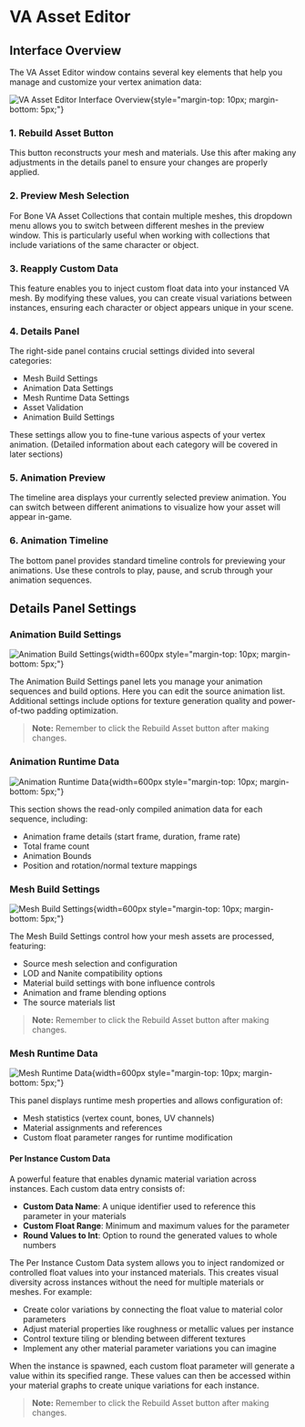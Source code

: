 # VA Asset Editor

## Interface Overview

The VA Asset Editor window contains several key elements that help you manage and customize your vertex animation data:

![VA Asset Editor Interface Overview](assets/vacollect_02.jpg){style="margin-top: 10px; margin-bottom: 5px;"}

### 1. Rebuild Asset Button
This button reconstructs your mesh and materials. Use this after making any adjustments in the details panel to ensure your changes are properly applied.

### 2. Preview Mesh Selection
For Bone VA Asset Collections that contain multiple meshes, this dropdown menu allows you to switch between different meshes in the preview window. This is particularly useful when working with collections that include variations of the same character or object.

### 3. Reapply Custom Data
This feature enables you to inject custom float data into your instanced VA mesh. By modifying these values, you can create visual variations between instances, ensuring each character or object appears unique in your scene.

### 4. Details Panel
The right-side panel contains crucial settings divided into several categories:

- Mesh Build Settings
- Animation Data Settings
- Mesh Runtime Data Settings
- Asset Validation
- Animation Build Settings

These settings allow you to fine-tune various aspects of your vertex animation. (Detailed information about each category will be covered in later sections)

### 5. Animation Preview
The timeline area displays your currently selected preview animation. You can switch between different animations to visualize how your asset will appear in-game.

### 6. Animation Timeline
The bottom panel provides standard timeline controls for previewing your animations. Use these controls to play, pause, and scrub through your animation sequences.

## Details Panel Settings

### Animation Build Settings
![Animation Build Settings](assets/vacollect_anim_build.jpg){width=600px style="margin-top: 10px; margin-bottom: 5px;"}

The Animation Build Settings panel lets you manage your animation sequences and build options. Here you can edit the source animation list. Additional settings include options for texture generation quality and power-of-two padding optimization.

> **Note:** Remember to click the Rebuild Asset button after making changes.

### Animation Runtime Data
![Animation Runtime Data](assets/vacollect_anim_runtime.jpg){width=600px style="margin-top: 10px; margin-bottom: 5px;"}

This section shows the read-only compiled animation data for each sequence, including:

- Animation frame details (start frame, duration, frame rate)
- Total frame count
- Animation Bounds
- Position and rotation/normal texture mappings

### Mesh Build Settings
![Mesh Build Settings](assets/vacollect_mesh_build.jpg){width=600px style="margin-top: 10px; margin-bottom: 5px;"}

The Mesh Build Settings control how your mesh assets are processed, featuring:

- Source mesh selection and configuration
- LOD and Nanite compatibility options
- Material build settings with bone influence controls
- Animation and frame blending options
- The source materials list

> **Note:** Remember to click the Rebuild Asset button after making changes.

### Mesh Runtime Data
![Mesh Runtime Data](assets/vacollect_mesh_runtime.jpg){width=600px style="margin-top: 10px; margin-bottom: 5px;"}

This panel displays runtime mesh properties and allows configuration of:

- Mesh statistics (vertex count, bones, UV channels)
- Material assignments and references
- Custom float parameter ranges for runtime modification

#### Per Instance Custom Data
A powerful feature that enables dynamic material variation across instances. Each custom data entry consists of:

- **Custom Data Name**: A unique identifier used to reference this parameter in your materials
- **Custom Float Range**: Minimum and maximum values for the parameter
- **Round Values to Int**: Option to round the generated values to whole numbers

The Per Instance Custom Data system allows you to inject randomized or controlled float values into your instanced materials. This creates visual diversity across instances without the need for multiple materials or meshes. For example:

- Create color variations by connecting the float value to material color parameters
- Adjust material properties like roughness or metallic values per instance
- Control texture tiling or blending between different textures
- Implement any other material parameter variations you can imagine

When the instance is spawned, each custom float parameter will generate a value within its specified range. These values can then be accessed within your material graphs to create unique variations for each instance.

> **Note:** Remember to click the Rebuild Asset button after making changes.
